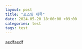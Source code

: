 ```yaml
---
layout: post
title: "포스팅 제목"
date: 2024-05-20 18:00:00 +09:00
categories: test
tags: test
---
```


asdfasdf